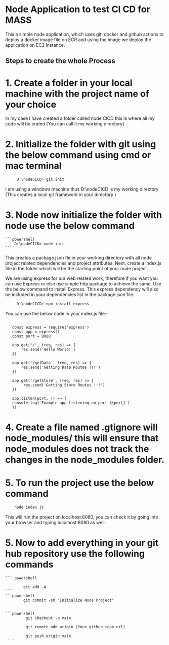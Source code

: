 # Node Application to test CI CD for MASS

This a simple node application, which uses git, docker and github actions to deploy a docker image file on ECR and using the image we deploy the application on
EC2 Instance.

## Steps to create the whole Process

# 1. Create a folder in your local machine with the project name of your choice

In my case I have created a folder called node CICD this is where all my code will be crated (You can call it my working directory)

# 2. Initialize the folder with git using the below command using cmd or mac terminal

```powershell
     D:\nodeCICD> git init
```

I am using a windows machine thus D:\nodeCICD is my working directory (This creates a local git framework in your directory )

# 3. Node now initialize the folder with node use the below command

    ```powershell
        D:\nodeCICD> node init
    ````

This creates a package.json fle in your working directory with all node project related dependencies and project attributes.
Next, create a index.js file in the folder which will be the starting point of your node project.

We are using express for our web related work, therefore if you want you can use Express or else use simple http package to achieve the same. Use the below command to install Express. This express dependency will also be included in your dependencies list in the package.json file.

```powershell
     D:\nodeCICD> npm install express
```

You can use the below code in your index.js file:-

```

   const express = require('express')
   const app = express()
   const port = 8080

   app.get('/', (req, res) => {
       res.send('Hello World!')
   })

   app.get('/getData', (req, res) => {
       res.send('Getting Data Routes !!!')
   })

   app.get('/getStore', (req, res) => {
        res.send('Getting Store Routes !!!')
   })

   app.listen(port, () => {
   console.log(`Example app listening on port ${port}`)
   })

```

# 4. Create a file named .gtignore will node_modules/ this will ensure that node_modules does not track the changes in the node_modules folder.

# 5. To run the project use the below command

```powershell
    node index.js
```

This will run the project on localhost:8080, you can check it by going into your browser and typing localhost:8080 as well.

# 5. Now to add everything in your git hub repository use the following commands

    ``` powershell
    
            git add -A
    ````
    ```powershell
            git commit -sm "Initialize Node Project"
   ```
   
   ```powershell
            git checkout -b main
   ```
   
   ```powershell
            git remote add origin {Your github repo url}
   ```
   ```powershell
            git push origin main
    ```
